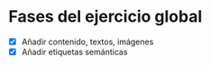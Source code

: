 # Fases del ejercicio global

- [x] Añadir contenido, textos, imágenes
- [x] Añadir etiquetas semánticas

